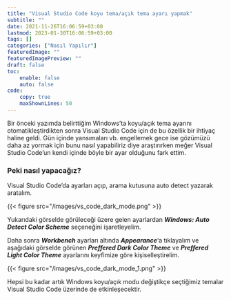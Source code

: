 ```yaml
---
title: "Visual Studio Code koyu tema/açık tema ayarı yapmak"
subtitle: ""
date: 2021-11-26T16:06:59+03:00
lastmod: 2023-01-30T16:06:59+03:00
tags: []
categories: ["Nasıl Yapılır"]
featuredImage: ""
featuredImagePreview: ""
draft: false
toc:
    enable: false
    auto: false
code:
    copy: true
    maxShownLines: 50
---
```


Bir önceki yazımda belirttiğim Windows’ta koyu/açık tema ayarını otomatikleştirdikten sonra Visual Studio Code için de bu özellik bir ihtiyaç haline geldi.
Gün içinde yansımaları vb. engellemek gece ise gözümüzü daha az yormak için bunu nasıl yapabiliriz diye araştırırken meğer Visual Studio Code’un kendi içinde böyle bir ayar olduğunu fark ettim.

### Peki nasıl yapacağız?

Visual Studio Code’da ayarları açıp, arama kutusuna auto detect yazarak aratalım.

{{< figure src="/images/vs_code_dark_mode.png" >}}

Yukarıdaki görselde görüleceği üzere gelen ayarlardan ***Windows: Auto Detect Color Scheme*** seçeneğini işaretleyelim.

Daha sonra ***Workbench*** ayarları altında ***Appearance***‘a tıklayalım ve aşağıdaki görselde görünen ***Preffered Dark Color Theme*** ve ***Preffered Light Color Theme*** ayarlarını keyfimize göre kişiselleştirelim.

{{< figure src="/images/vs_code_dark_mode_1.png" >}}

Hepsi bu kadar artık Windows koyu/açık modu değiştikçe seçtiğimiz temalar Visual Studio Code üzerinde de etkinleşecektir.



